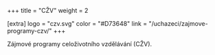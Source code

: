 +++
title = "CŽV"
weight = 2

[extra]
logo = "czv.svg"
color = "#D73648"
link = "/uchazeci/zajmove-programy-czv/"
+++

Zájmové programy celoživotního vzdělávání (CŽV).
